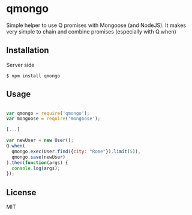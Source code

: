 # qmongo

Simple helper to use Q promises with Mongoose (and NodeJS).
It makes very simple to chain and combine promises (especially with Q.when)

## Installation

Server side

    $ npm install qmongo


## Usage

```js

var qmongo = require('qmongo');
var mongoose = require('mongoose');

[...]

var newUser = new User();
Q.when(
  qmongo.exec(User.find({city: "Rome"}).limit(5)),
  qmongo.save(newUser)
).then(function(args) {
  console.log(args);
});

```

## License

MIT
